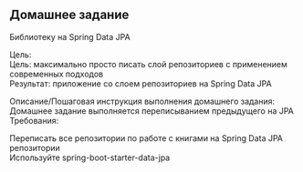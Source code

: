 ## Домашнее задание
Библиотеку на Spring Data JPA

Цель:<br/>
Цель: максимально просто писать слой репозиториев с применением современных подходов<br/>
Результат: приложение со слоем репозиториев на Spring Data JPA


Описание/Пошаговая инструкция выполнения домашнего задания:<br/>
Домашнее задание выполняется переписыванием предыдущего на JPA<br/>
Требования:

Переписать все репозитории по работе с книгами на Spring Data JPA репозитории<br/>
Используйте spring-boot-starter-data-jpa